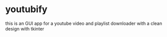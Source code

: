 # youtubify
this is an GUI app for a youtube video and playlist downloader with a clean design with tkinter
